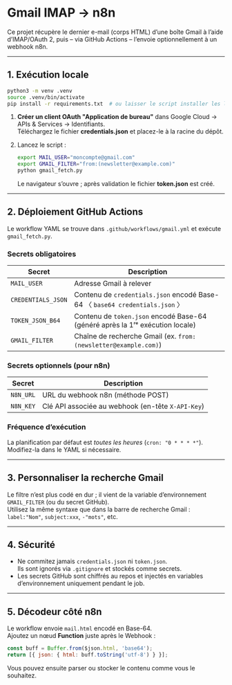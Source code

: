 # Gmail IMAP → n8n

Ce projet récupère le dernier e-mail (corps HTML) d’une boîte Gmail à l’aide d’IMAP/OAuth 2, puis – via GitHub Actions – l’envoie optionnellement à un webhook n8n.

---
## 1. Exécution locale

```bash
python3 -m venv .venv
source .venv/bin/activate
pip install -r requirements.txt  # ou laisser le script installer les libs
```

1. **Créer un client OAuth "Application de bureau"** dans Google Cloud → APIs & Services → Identifiants.  
   Téléchargez le fichier **credentials.json** et placez-le à la racine du dépôt.
2. Lancez le script :

   ```bash
   export MAIL_USER="moncompte@gmail.com"
   export GMAIL_FILTER="from:(newsletter@example.com)"
   python gmail_fetch.py
   ```
   Le navigateur s’ouvre ; après validation le fichier **token.json** est créé.

---
## 2. Déploiement GitHub Actions

Le workflow YAML se trouve dans `.github/workflows/gmail.yml` et exécute `gmail_fetch.py`.

### Secrets obligatoires
| Secret | Description |
|--------|-------------|
| `MAIL_USER` | Adresse Gmail à relever |
| `CREDENTIALS_JSON` | Contenu de `credentials.json` encodé Base-64 〈 `base64 credentials.json` 〉 |
| `TOKEN_JSON_B64` | Contenu de `token.json` encodé Base-64 (généré après la 1ʳᵉ exécution locale) |
| `GMAIL_FILTER` | Chaîne de recherche Gmail (ex. `from:(newsletter@example.com)`) |

### Secrets optionnels (pour n8n)
| Secret | Description |
|--------|-------------|
| `N8N_URL` | URL du webhook n8n (méthode POST) |
| `N8N_KEY` | Clé API associée au webhook (en-tête `X-API-Key`) |

### Fréquence d’exécution
La planification par défaut est _toutes les heures_ (`cron: "0 * * * *"`). Modifiez-la dans le YAML si nécessaire.

---
## 3. Personnaliser la recherche Gmail

Le filtre n’est plus codé en dur ; il vient de la variable d’environnement `GMAIL_FILTER` (ou du secret GitHub).  
Utilisez la même syntaxe que dans la barre de recherche Gmail : `label:"Nom"`, `subject:xxx`, `-"mots"`, etc.

---
## 4. Sécurité
* Ne commitez jamais `credentials.json` ni `token.json`.  
  Ils sont ignorés via `.gitignore` et stockés comme secrets.
* Les secrets GitHub sont chiffrés au repos et injectés en variables d’environnement uniquement pendant le job.

---
## 5. Décodeur côté n8n
Le workflow envoie `mail.html` encodé en Base-64.  
Ajoutez un nœud **Function** juste après le Webhook :
```javascript
const buff = Buffer.from($json.html, 'base64');
return [{ json: { html: buff.toString('utf-8') } }];
```
Vous pouvez ensuite parser ou stocker le contenu comme vous le souhaitez. 